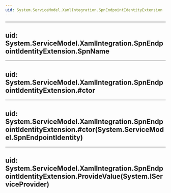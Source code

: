 ```yaml
---
uid: System.ServiceModel.XamlIntegration.SpnEndpointIdentityExtension
---
```


---
uid: System.ServiceModel.XamlIntegration.SpnEndpointIdentityExtension.SpnName
---

---
uid: System.ServiceModel.XamlIntegration.SpnEndpointIdentityExtension.#ctor
---

---
uid: System.ServiceModel.XamlIntegration.SpnEndpointIdentityExtension.#ctor(System.ServiceModel.SpnEndpointIdentity)
---

---
uid: System.ServiceModel.XamlIntegration.SpnEndpointIdentityExtension.ProvideValue(System.IServiceProvider)
---
